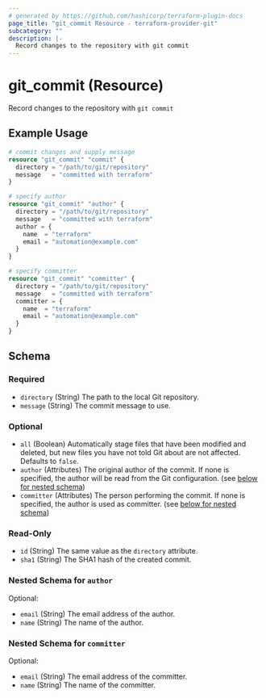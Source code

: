 ```yaml
---
# generated by https://github.com/hashicorp/terraform-plugin-docs
page_title: "git_commit Resource - terraform-provider-git"
subcategory: ""
description: |-
  Record changes to the repository with git commit
---
```


# git_commit (Resource)

Record changes to the repository with `git commit`

## Example Usage

```terraform
# commit changes and supply message
resource "git_commit" "commit" {
  directory = "/path/to/git/repository"
  message   = "committed with terraform"
}

# specify author
resource "git_commit" "author" {
  directory = "/path/to/git/repository"
  message   = "committed with terraform"
  author = {
    name  = "terraform"
    email = "automation@example.com"
  }
}

# specify committer
resource "git_commit" "committer" {
  directory = "/path/to/git/repository"
  message   = "committed with terraform"
  committer = {
    name  = "terraform"
    email = "automation@example.com"
  }
}
```

<!-- schema generated by tfplugindocs -->
## Schema

### Required

- `directory` (String) The path to the local Git repository.
- `message` (String) The commit message to use.

### Optional

- `all` (Boolean) Automatically stage files that have been modified and deleted, but new files you have not told Git about are not affected. Defaults to `false`.
- `author` (Attributes) The original author of the commit. If none is specified, the author will be read from the Git configuration. (see [below for nested schema](#nestedatt--author))
- `committer` (Attributes) The person performing the commit. If none is specified, the author is used as committer. (see [below for nested schema](#nestedatt--committer))

### Read-Only

- `id` (String) The same value as the `directory` attribute.
- `sha1` (String) The SHA1 hash of the created commit.

<a id="nestedatt--author"></a>
### Nested Schema for `author`

Optional:

- `email` (String) The email address of the author.
- `name` (String) The name of the author.


<a id="nestedatt--committer"></a>
### Nested Schema for `committer`

Optional:

- `email` (String) The email address of the committer.
- `name` (String) The name of the committer.


